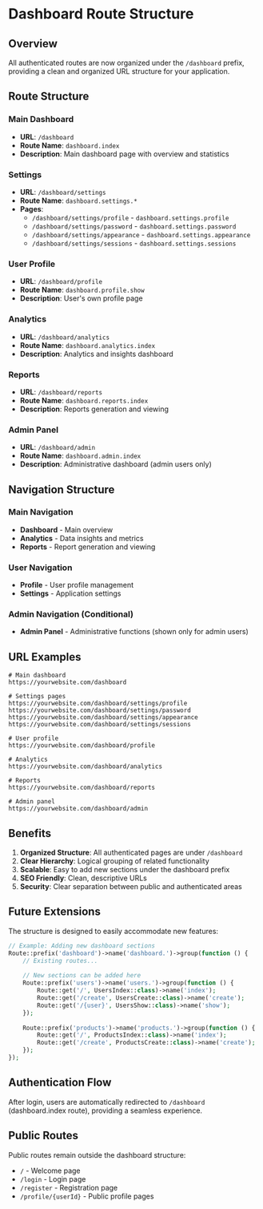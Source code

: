 # Dashboard Route Structure

## Overview

All authenticated routes are now organized under the `/dashboard` prefix, providing a clean and organized URL structure for your application.

## Route Structure

### Main Dashboard
- **URL**: `/dashboard`
- **Route Name**: `dashboard.index`
- **Description**: Main dashboard page with overview and statistics

### Settings
- **URL**: `/dashboard/settings`
- **Route Name**: `dashboard.settings.*`
- **Pages**:
  - `/dashboard/settings/profile` - `dashboard.settings.profile`
  - `/dashboard/settings/password` - `dashboard.settings.password`
  - `/dashboard/settings/appearance` - `dashboard.settings.appearance`
  - `/dashboard/settings/sessions` - `dashboard.settings.sessions`

### User Profile
- **URL**: `/dashboard/profile`
- **Route Name**: `dashboard.profile.show`
- **Description**: User's own profile page

### Analytics
- **URL**: `/dashboard/analytics`
- **Route Name**: `dashboard.analytics.index`
- **Description**: Analytics and insights dashboard

### Reports
- **URL**: `/dashboard/reports`
- **Route Name**: `dashboard.reports.index`
- **Description**: Reports generation and viewing

### Admin Panel
- **URL**: `/dashboard/admin`
- **Route Name**: `dashboard.admin.index`
- **Description**: Administrative dashboard (admin users only)

## Navigation Structure

### Main Navigation
- **Dashboard** - Main overview
- **Analytics** - Data insights and metrics
- **Reports** - Report generation and viewing

### User Navigation
- **Profile** - User profile management
- **Settings** - Application settings

### Admin Navigation (Conditional)
- **Admin Panel** - Administrative functions (shown only for admin users)

## URL Examples

```
# Main dashboard
https://yourwebsite.com/dashboard

# Settings pages
https://yourwebsite.com/dashboard/settings/profile
https://yourwebsite.com/dashboard/settings/password
https://yourwebsite.com/dashboard/settings/appearance
https://yourwebsite.com/dashboard/settings/sessions

# User profile
https://yourwebsite.com/dashboard/profile

# Analytics
https://yourwebsite.com/dashboard/analytics

# Reports
https://yourwebsite.com/dashboard/reports

# Admin panel
https://yourwebsite.com/dashboard/admin
```

## Benefits

1. **Organized Structure**: All authenticated pages are under `/dashboard`
2. **Clear Hierarchy**: Logical grouping of related functionality
3. **Scalable**: Easy to add new sections under the dashboard prefix
4. **SEO Friendly**: Clean, descriptive URLs
5. **Security**: Clear separation between public and authenticated areas

## Future Extensions

The structure is designed to easily accommodate new features:

```php
// Example: Adding new dashboard sections
Route::prefix('dashboard')->name('dashboard.')->group(function () {
    // Existing routes...
    
    // New sections can be added here
    Route::prefix('users')->name('users.')->group(function () {
        Route::get('/', UsersIndex::class)->name('index');
        Route::get('/create', UsersCreate::class)->name('create');
        Route::get('/{user}', UsersShow::class)->name('show');
    });
    
    Route::prefix('products')->name('products.')->group(function () {
        Route::get('/', ProductsIndex::class)->name('index');
        Route::get('/create', ProductsCreate::class)->name('create');
    });
});
```

## Authentication Flow

After login, users are automatically redirected to `/dashboard` (dashboard.index route), providing a seamless experience.

## Public Routes

Public routes remain outside the dashboard structure:
- `/` - Welcome page
- `/login` - Login page
- `/register` - Registration page
- `/profile/{userId}` - Public profile pages
